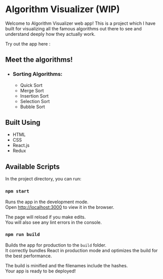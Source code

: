 # Algorithm Visualizer (WIP)

Welcome to Algorithm Visualizer web app! This is a project which I have built for visualizing all the famous algorithms out there to see and understand deeply how they actually work.

Try out the app here :

## Meet the algorithms!

- ### Sorting Algorithms:

  - Quick Sort
  - Merge Sort
  - Insertion Sort
  - Selection Sort
  - Bubble Sort

## Built Using

- HTML
- CSS
- React.js
- Redux

## Available Scripts

In the project directory, you can run:

### `npm start`

Runs the app in the development mode.\
Open [http://localhost:3000](http://localhost:3000) to view it in the browser.

The page will reload if you make edits.\
You will also see any lint errors in the console.

### `npm run build`

Builds the app for production to the `build` folder.\
It correctly bundles React in production mode and optimizes the build for the best performance.

The build is minified and the filenames include the hashes.\
Your app is ready to be deployed!
